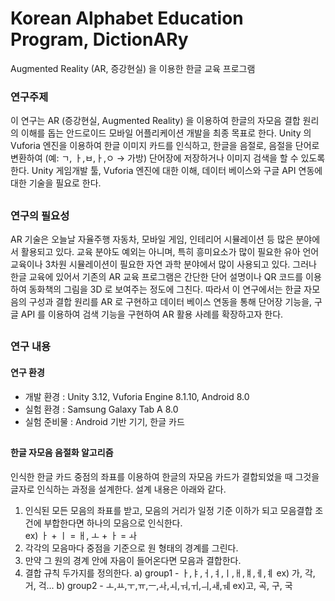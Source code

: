 # Korean Alphabet Education Program, DictionARy
Augmented Reality (AR, 증강현실) 을 이용한 한글 교육 프로그램

### 연구주제
  이 연구는 AR (증강현실, Augmented Reality) 을 이용하여 한글의 자모음 결합 원리의 이해를 돕는 안드로이드 모바일 어플리케이션 개발을 최종 목표로 한다. Unity 의 Vuforia 엔진을 이용하여 한글 이미지 카드를 인식하고, 한글을 음절로, 음절을 단어로 변환하여 (예: ㄱ, ㅏ,ㅂ,ㅏ,ㅇ → 가방) 단어장에 저장하거나 이미지 검색을 할 수 있도록 한다. Unity 게임개발 툴, Vuforia 엔진에 대한 이해, 데이터 베이스와 구글 API 연동에 대한 기술을 필요로 한다.
##

### 연구의 필요성
  AR 기술은 오늘날 자율주행 자동차, 모바일 게임, 인테리어 시뮬레이션 등 많은 분야에서 활용되고 있다. 교육 분야도 예외는 아니며, 특히 흥미요소가 많이 필요한 유아 언어 교육이나 3차원 시뮬레이션이 필요한 자연 과학 분야에서 많이 사용되고 있다. 그러나 한글 교육에 있어서 기존의 AR 교육 프로그램은 간단한 단어 설명이나 QR 코드를 이용하여 동화책의 그림을 3D 로 보여주는 정도에 그친다. 따라서 이 연구에서는 한글 자모음의 구성과 결합 원리를 AR 로 구현하고 데이터 베이스 연동을 통해 단어장 기능을, 구글 API 를 이용하여 검색 기능을 구현하여  AR 활용 사례를 확장하고자 한다. 
##
### 연구 내용
#### 연구 환경
- 개발 환경 : Unity 3.12, Vuforia Engine 8.1.10, Android 8.0
- 실험 환경 : Samsung Galaxy Tab A 8.0 
- 실험 준비물 : Android 기반 기기, 한글 카드 
##
#### 한글 자모음 음절화 알고리즘
인식한 한글 카드 중점의 좌표를 이용하여 한글의 자모음 카드가 결합되었을 때 그것을 글자로 인식하는 과정을 설계한다. 설계 내용은 아래와 같다. <br>
1. 인식된 모든 모음의 좌표를 받고, 모음의 거리가 일정 기준 이하가 되고 모음결합 조건에 부합한다면 하나의 모음으로 인식한다.  <br>
ex) ㅏ + ㅣ = ㅐ, ㅗ + ㅏ = ㅘ 
2. 각각의 모음마다 중점을 기준으로 원 형태의 경계를 그린다.
3. 만약 그 원의 경계 안에 자음이 들어온다면 모음과 결합한다.
4. 결합 규칙 두가지를 정의한다. 
  a)	group1 - ㅏ,ㅑ,ㅓ,ㅕ,ㅣ,ㅐ,ㅒ,ㅔ,ㅖ
    ex) 가, 각, 거, 걱...
  b)	group2 - ㅗ,ㅛ,ㅜ,ㅠ,ㅡ,ㅘ,ㅚ,ㅝ,ㅟ,ㅢ,ㅙ,ㅞ 
    ex)고, 곡, 구, 국 

